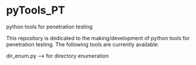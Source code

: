 # pyTools_PT
python tools for penetration testing

This repository is dedicated to the making/development of python tools for penetration testing.
The following tools are currently available:

dir_enum.py --> for directory enumeration
